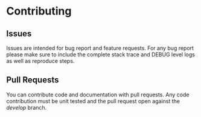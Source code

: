Contributing
============

Issues
------
Issues are intended for bug report and feature requests. For any bug report please make sure to include the complete
stack trace and DEBUG level logs as well as reproduce steps.

Pull Requests
-------------
You can contribute code and documentation with pull requests. Any code contribution must be unit tested and the pull
request open against the *develop* branch.
